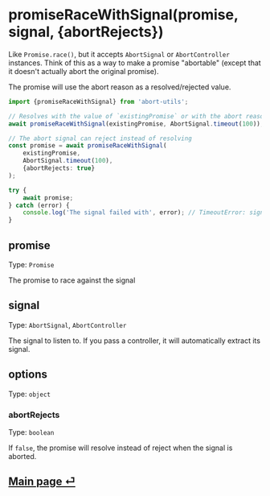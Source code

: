 # promiseRaceWithSignal(promise, signal, {abortRejects})

Like `Promise.race()`, but it accepts `AbortSignal` or `AbortController` instances. Think of this as a way to make a promise "abortable" (except that it doesn't actually abort the original promise).

The promise will use the abort reason as a resolved/rejected value.

```ts
import {promiseRaceWithSignal} from 'abort-utils';

// Resolves with the value of `existingPromise` or with the abort reason if the signal is aborted first
await promiseRaceWithSignal(existingPromise, AbortSignal.timeout(100));

// The abort signal can reject instead of resolving
const promise = await promiseRaceWithSignal(
	existingPromise,
	AbortSignal.timeout(100),
	{abortRejects: true}
);

try {
	await promise;
} catch (error) {
	console.log('The signal failed with', error); // TimeoutError: signal timed out.
}
```

## promise

Type: `Promise`

The promise to race against the signal

## signal

Type: `AbortSignal`, `AbortController`

The signal to listen to. If you pass a controller, it will automatically extract its signal.

## options

Type: `object`

### abortRejects

Type: `boolean`

If `false`, the promise will resolve instead of reject when the signal is aborted.

## [Main page ⏎](../readme.md)

